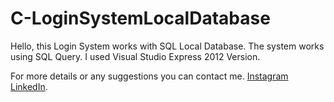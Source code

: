 # C-LoginSystemLocalDatabase
Hello, this Login System works with SQL Local Database. 
The system works using SQL Query.
I used Visual Studio Express 2012 Version.


For more details or any suggestions you can contact me. 
[Instagram](https://www.instagram.com/vladimirt99)
[LinkedIn](https://www.linkedin.com/in/toma-tudor-vladimir-52225519b/).

